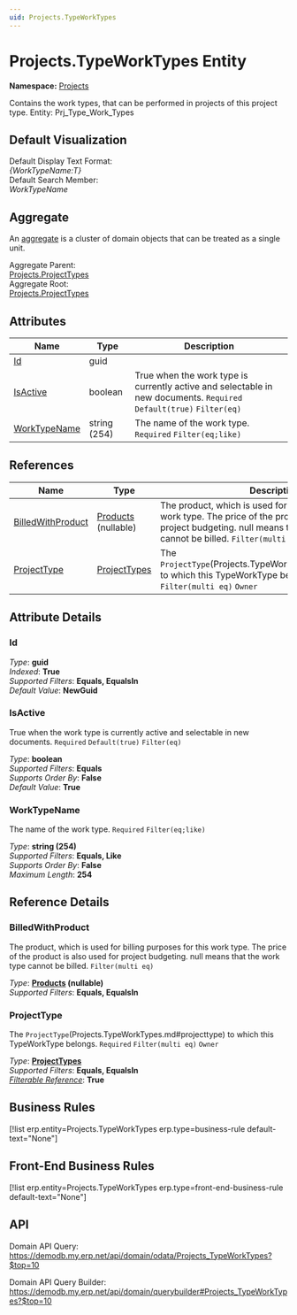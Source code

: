 ```yaml
---
uid: Projects.TypeWorkTypes
---
```

# Projects.TypeWorkTypes Entity

**Namespace:** [Projects](Projects.md)  

Contains the work types, that can be performed in projects of this project type. Entity: Prj_Type_Work_Types

## Default Visualization
Default Display Text Format:  
_{WorkTypeName:T}_  
Default Search Member:  
_WorkTypeName_  

## Aggregate
An [aggregate](https://docs.erp.net/tech/advanced/concepts/aggregates.html) is a cluster of domain objects that can be treated as a single unit.  

Aggregate Parent:  
[Projects.ProjectTypes](Projects.ProjectTypes.md)  
Aggregate Root:  
[Projects.ProjectTypes](Projects.ProjectTypes.md)  

## Attributes

| Name | Type | Description |
| ---- | ---- | --- |
| [Id](Projects.TypeWorkTypes.md#id) | guid |  
| [IsActive](Projects.TypeWorkTypes.md#isactive) | boolean | True when the work type is currently active and selectable in new documents. `Required` `Default(true)` `Filter(eq)` 
| [WorkTypeName](Projects.TypeWorkTypes.md#worktypename) | string (254) | The name of the work type. `Required` `Filter(eq;like)` 

## References

| Name | Type | Description |
| ---- | ---- | --- |
| [BilledWithProduct](Projects.TypeWorkTypes.md#billedwithproduct) | [Products](General.Products.Products.md) (nullable) | The product, which is used for billing purposes for this work type. The price of the product is also used for project budgeting. null means that the work type cannot be billed. `Filter(multi eq)` |
| [ProjectType](Projects.TypeWorkTypes.md#projecttype) | [ProjectTypes](Projects.ProjectTypes.md) | The `ProjectType`(Projects.TypeWorkTypes.md#projecttype) to which this TypeWorkType belongs. `Required` `Filter(multi eq)` `Owner` |


## Attribute Details

### Id

_Type_: **guid**  
_Indexed_: **True**  
_Supported Filters_: **Equals, EqualsIn**  
_Default Value_: **NewGuid**  

### IsActive

True when the work type is currently active and selectable in new documents. `Required` `Default(true)` `Filter(eq)`

_Type_: **boolean**  
_Supported Filters_: **Equals**  
_Supports Order By_: **False**  
_Default Value_: **True**  

### WorkTypeName

The name of the work type. `Required` `Filter(eq;like)`

_Type_: **string (254)**  
_Supported Filters_: **Equals, Like**  
_Supports Order By_: **False**  
_Maximum Length_: **254**  


## Reference Details

### BilledWithProduct

The product, which is used for billing purposes for this work type. The price of the product is also used for project budgeting. null means that the work type cannot be billed. `Filter(multi eq)`

_Type_: **[Products](General.Products.Products.md) (nullable)**  
_Supported Filters_: **Equals, EqualsIn**  

### ProjectType

The `ProjectType`(Projects.TypeWorkTypes.md#projecttype) to which this TypeWorkType belongs. `Required` `Filter(multi eq)` `Owner`

_Type_: **[ProjectTypes](Projects.ProjectTypes.md)**  
_Supported Filters_: **Equals, EqualsIn**  
_[Filterable Reference](https://docs.erp.net/dev/domain-api/filterable-references.html)_: **True**  



## Business Rules

[!list erp.entity=Projects.TypeWorkTypes erp.type=business-rule default-text="None"]

## Front-End Business Rules

[!list erp.entity=Projects.TypeWorkTypes erp.type=front-end-business-rule default-text="None"]

## API

Domain API Query:
<https://demodb.my.erp.net/api/domain/odata/Projects_TypeWorkTypes?$top=10>

Domain API Query Builder:
<https://demodb.my.erp.net/api/domain/querybuilder#Projects_TypeWorkTypes?$top=10>

